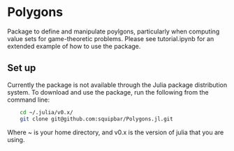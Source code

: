 # Polygons

Package to define and manipulate poylgons, particularly when computing value sets for game-theoretic problems.  Please see tutorial.ipynb for an extended example of how to use the package.

## Set up
Currently the package is not available through the Julia package distribution system. To download and use the package, run the following from the command line:

```sh
    cd ~/.julia/v0.x/
    git clone git@github.com:squipbar/Polygons.jl.git
```
Where ~ is your home directory, and v0.x is the version of julia that you are using.
